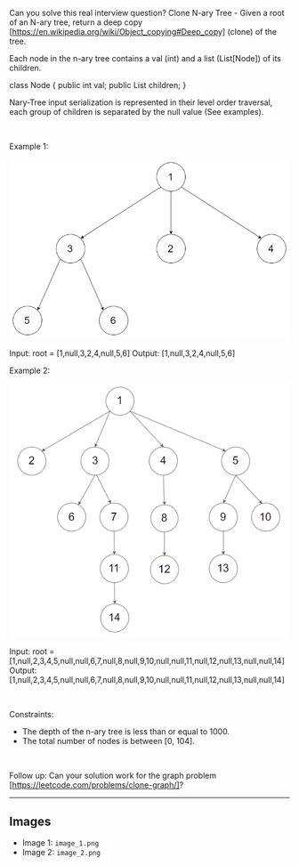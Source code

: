 Can you solve this real interview question? Clone N-ary Tree - Given a root of an N-ary tree, return a deep copy [https://en.wikipedia.org/wiki/Object_copying#Deep_copy] (clone) of the tree.

Each node in the n-ary tree contains a val (int) and a list (List[Node]) of its children.


class Node {
    public int val;
    public List<Node> children;
}


Nary-Tree input serialization is represented in their level order traversal, each group of children is separated by the null value (See examples).

 

Example 1:

![Example 1](./image_1.png)


Input: root = [1,null,3,2,4,null,5,6]
Output: [1,null,3,2,4,null,5,6]


Example 2:

![Example 2](./image_2.png)


Input: root = [1,null,2,3,4,5,null,null,6,7,null,8,null,9,10,null,null,11,null,12,null,13,null,null,14]
Output: [1,null,2,3,4,5,null,null,6,7,null,8,null,9,10,null,null,11,null,12,null,13,null,null,14]


 

Constraints:

 * The depth of the n-ary tree is less than or equal to 1000.
 * The total number of nodes is between [0, 104].

 

Follow up: Can your solution work for the graph problem [https://leetcode.com/problems/clone-graph/]?

---

## Images

- Image 1: `image_1.png`
- Image 2: `image_2.png`
